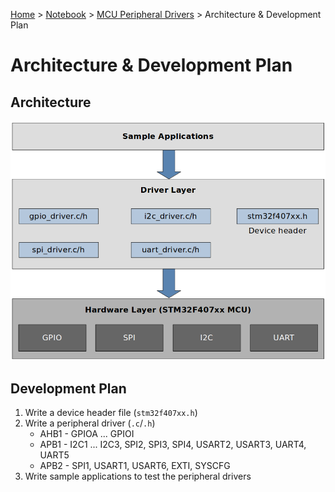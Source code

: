 <a href="../../">Home</a> > <a href="../notebook">Notebook</a> > <a href="./">MCU Peripheral Drivers</a> > Architecture & Development Plan

# Architecture & Development Plan



## Architecture



<img src="img/mcu-peripheral-driver-development-project-architecture-1685055400431-20.png" alt="mcu-peripheral-driver-development-project-architecture" width="700">





## Development Plan

1. Write a device header file (`stm32f407xx.h`)
2. Write a peripheral driver (`.c`/`.h`)
   * AHB1 - GPIOA ... GPIOI
   * APB1 - I2C1 ... I2C3, SPI2, SPI3, SPI4, USART2, USART3, UART4, UART5
   * APB2 - SPI1, USART1, USART6, EXTI, SYSCFG
3. Write sample applications to test the peripheral drivers
